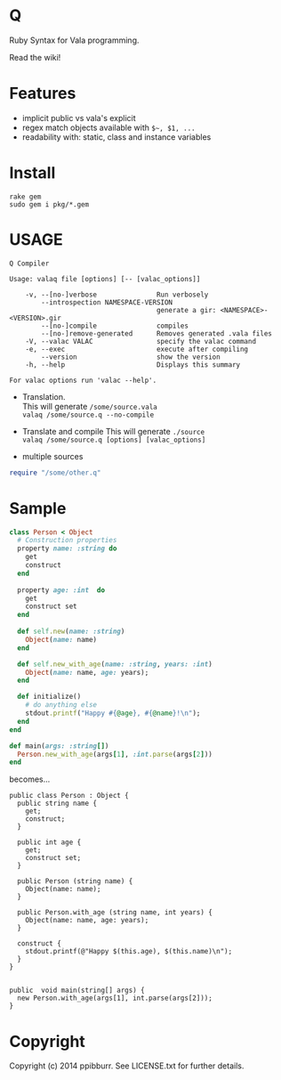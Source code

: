Q
===
Ruby Syntax for Vala programming.  

Read the wiki!

Features
===
* implicit public vs vala's explicit
* regex match objects available with `$~, $1, ...`
* readability with: static, class and instance variables


Install
===
`rake gem`  
`sudo gem i pkg/*.gem`

USAGE
===
```
Q Compiler

Usage: valaq file [options] [-- [valac_options]]

    -v, --[no-]verbose               Run verbosely
        --introspection NAMESPACE-VERSION
                                     generate a gir: <NAMESPACE>-<VERSION>.gir
        --[no-]compile               compiles
        --[no-]remove-generated      Removes generated .vala files
    -V, --valac VALAC                specify the valac command
    -e, --exec                       execute after compiling
        --version                    show the version
    -h, --help                       Displays this summary

For valac options run 'valac --help'.
```

* Translation.  
This will generate `/some/source.vala`  
`valaq /some/source.q --no-compile`

* Translate and compile
This will generate `./source`  
`valaq /some/source.q [options] [valac_options]`

* multiple sources
```ruby
require "/some/other.q"
```

Sample
===
```ruby
class Person < Object
  # Construction properties
  property name: :string do
    get
    construct
  end
  
  property age: :int  do
    get
    construct set
  end
  
  def self.new(name: :string)
    Object(name: name)
  end

  def self.new_with_age(name: :string, years: :int)
    Object(name: name, age: years);
  end

  def initialize()
    # do anything else
    stdout.printf("Happy #{@age}, #{@name}!\n");
  end
end

def main(args: :string[])
  Person.new_with_age(args[1], :int.parse(args[2]))
end
```

becomes...  

```vala
public class Person : Object {
  public string name {
    get;
    construct;
  }

  public int age {
    get;
    construct set;
  }

  public Person (string name) {
    Object(name: name);
  }

  public Person.with_age (string name, int years) {
    Object(name: name, age: years);
  }

  construct {
    stdout.printf(@"Happy $(this.age), $(this.name)\n");
  }
}


public  void main(string[] args) {
  new Person.with_age(args[1], int.parse(args[2]));
}

```


Copyright
===
Copyright (c) 2014 ppibburr. See LICENSE.txt for
further details.

